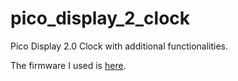 # pico_display_2_clock
Pico Display 2.0 Clock with additional functionalities.

The firmware I used is [here](https://github.com/pimoroni/pimoroni-pico).
